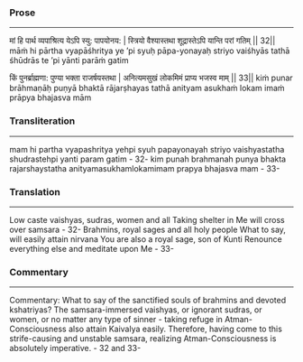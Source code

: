 ### Prose 
 --- 
मां हि पार्थ व्यपाश्रित्य येऽपि स्यु: पापयोनय: |
स्त्रियो वैश्यास्तथा शूद्रास्तेऽपि यान्ति परां गतिम् || 32||
māṁ hi pārtha vyapāśhritya ye ’pi syuḥ pāpa-yonayaḥ
striyo vaiśhyās tathā śhūdrās te ’pi yānti parāṁ gatim

किं पुनर्ब्राह्मणा: पुण्या भक्ता राजर्षयस्तथा |
अनित्यमसुखं लोकमिमं प्राप्य भजस्व माम् || 33||
kiṁ punar brāhmaṇāḥ puṇyā bhaktā rājarṣhayas tathā
anityam asukhaṁ lokam imaṁ prāpya bhajasva mām

### Transliteration 
 --- 
mam hi partha vyapashritya yehpi syuh papayonayah striyo vaishyastatha shudrastehpi yanti param gatim - 32- kim punah brahmanah punya bhakta rajarshaystatha anityamasukhamlokamimam prapya bhajasva mam - 33-

### Translation 
 --- 
Low caste vaishyas, sudras, women and all Taking shelter in Me will cross over samsara - 32- Brahmins, royal sages and all holy people What to say, will easily attain nirvana You are also a royal sage, son of Kunti Renounce everything else and meditate upon Me - 33-

### Commentary 
 --- 
Commentary: What to say of the sanctified souls of brahmins and devoted kshatriyas? The samsara-immersed vaishyas, or ignorant sudras, or women, or no matter any type of sinner - taking refuge in Atman-Consciousness also attain Kaivalya easily. Therefore, having come to this strife-causing and unstable samsara, realizing Atman-Consciousness is absolutely imperative. - 32 and 33-